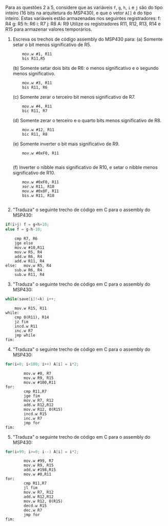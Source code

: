 Para as questões 2 a 5, considere que as variáveis `f`, `g`, `h`, `i` e `j` são do tipo inteiro (16 bits na arquitetura do MSP430), e que o vetor `A[]` é do tipo inteiro. Estas variáveis estão armazenadas nos seguintes registradores:
	f: R4
	g: R5
	h: R6
	i: R7
	j: R8
	A: R9
Utilize os registradores R11, R12, R13, R14 e R15 para armazenar valores temporários.

1. Escreva os trechos de código assembly do MSP430 para:
	(a) Somente setar o bit menos significativo de R5.
	```Assembly
		mov.w #1, R11
		bis R11,R5 
	```
	(b) Somente setar dois bits de R6: o menos significativo e o segundo menos significativo.
	```Assembly
		mov.w #3, R11
		bis R11, R6
	```
	(c) Somente zerar o terceiro bit menos significativo de R7.
	```Assembly
		mov.w #4, R11
		bic R11, R7
	```
	(d) Somente zerar o terceiro e o quarto bits menos significativo de R8.
	```Assembly
		mov.w #12, R11
		bic R11, R8
	```
	(e) Somente inverter o bit mais significativo de R9.
	```Assembly
		mov.w #0xF0, R11
		
	```
	
	(f) Inverter o nibble mais significativo de R10, e setar o nibble menos significativo de R10. 
	```Assembly
		mov.w #0xF0, R11
		xor.w R11, R10
		mov.w #0x0F, R11
		bis.w R11, R10
		
	```

2. "Traduza" o seguinte trecho de código em C para o assembly do MSP430:

```C
if(i>j) f = g+h+10;
else f = g-h-10;
```
```Assembly
	cmp R7, R6		
	jge else
	mov.w #10,R11
	mov.w R5, R4	
	add.w R6, R4 	
	add.w R11, R4
else:	mov.w R5, R4	
	sub.w R6, R4 	
	sub.w R11, R4
```

3. "Traduza" o seguinte trecho de código em C para o assembly do MSP430:

```C
while(save[i]!=k) i++;
```
```Assembly
	mov.w R15, R11
while: 	
	cmp 0(R11), R14		
	jz fim
	incd.w R11
	inc.w R7
	jmp while
fim:	
```
4. "Traduza" o seguinte trecho de código em C para o assembly do MSP430:

```C
for(i=0; i<100; i++) A[i] = i*2;
```
```Assembly
		mov.w #0, R7 
		mov.w R9, R15
		mov.w #100,R11
for:
		cmp R11,R7
		jge fim
		mov.w R7, R12
		add.w R12,R12
		mov.w R12, 0(R15) 
		incd.w R15
		inc.w R7
		jmp for
fim: 	
```

5. "Traduza" o seguinte trecho de código em C para o assembly do MSP430:

```C
for(i=99; i>=0; i--) A[i] = i*2;
```
```Assembly
		mov.w #99, R7 
		mov.w R9, R15
		add.w #198,R15
		mov.w #0,R11
for:
		cmp R11,R7
		jl fim
		mov.w R7, R12
		add.w R12,R12
		mov.w R12, 0(R15) 
		decd.w R15
		dec.w R7
		jmp for
fim: 	
```
